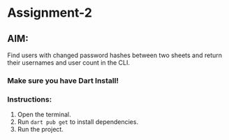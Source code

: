 # Assignment-2
## AIM:
Find users with changed password hashes between two sheets and return their usernames and user count in the CLI.
### Make sure you have Dart Install!
### Instructions:
1. Open the terminal.
2. Run `dart pub get` to install dependencies.
3. Run the project.

